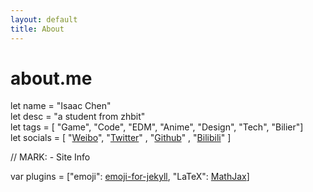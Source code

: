 ```yaml
---
layout: default
title: About
---
```


# about.me

let name = "Isaac Chen"<br>
let desc = "a student from zhbit"<br>
let tags =  [ "Game", "Code", "EDM", "Anime", "Design", "Tech", "Bilier"]<br>
let socials = [ "[Weibo](http://weibo.com/blackoutxen)", "[Twitter](https://twitter.com/IsaacXen)" , "[Github](https://github.com/IsaacXen)" , "[Bilibili](http://space.bilibili.com/1727932)" ]

// MARK: - Site Info

var plugins = ["emoji": [emoji-for-jekyll](https://github.com/yihangho/emoji-for-jekyll), "LaTeX": [MathJax](https://www.mathjax.org/)]